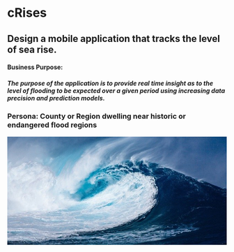 # cRises

## Design a mobile application that tracks the level of sea rise. 

#### Business Purpose: 
##### The purpose of the application is to provide real time insight as to the level of flooding to be expected over a given period using increasing data precision and prediction models.

### Persona: County or Region dwelling near historic or endangered flood regions  

![screenshot](images/pixabay_wave.jpg)

